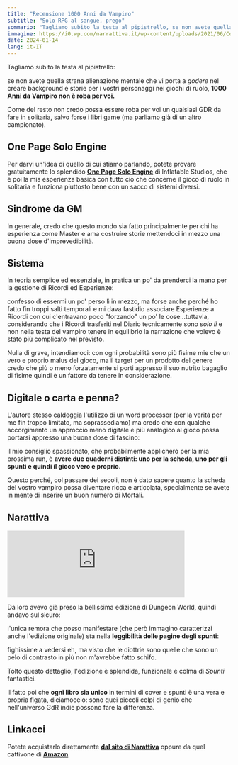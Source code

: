 ```yaml
---
title: "Recensione 1000 Anni da Vampiro"
subtitle: "Solo RPG al sangue, prego"
sommario: "Tagliamo subito la testa al pipistrello, se non avete quella strana alienazione mentale che vi porta a godere nel creare background e storie per i vostri personaggi nei giochi di ruolo, 1000 Anni da Vampiro non è roba per voi..."
immagine: https://i0.wp.com/narrattiva.it/wp-content/uploads/2021/06/Cover-animation-v.04.gif
date: 2024-01-14
lang: it-IT
---
```


Tagliamo subito la testa al pipistrello: 

se non avete quella strana alienazione mentale che vi porta a _godere_ nel creare background e storie per i vostri personaggi nei giochi di ruolo, **1000 Anni da Vampiro non è roba per voi.**

Come del resto non credo possa essere roba per voi un qualsiasi GDR da fare in solitaria, salvo forse i libri game (ma parliamo già di un altro campionato).

## One Page Solo Engine

Per darvi un'idea di quello di cui stiamo parlando, potete provare gratuitamente lo splendido [**One Page Solo Engine**](https://inflatablestudios.itch.io/one-page-solo-engine) di Inflatable Studios, che è poi la mia esperienza basica con tutto ciò che concerne il gioco di ruolo in solitaria e funziona piuttosto bene con un sacco di sistemi diversi.

## Sindrome da GM

In generale, credo che questo mondo sia fatto principalmente per chi ha esperienza come Master e ama costruire storie mettendoci in mezzo una buona dose d'imprevedibilità.

## Sistema 

In teoria semplice ed essenziale, in pratica un po' da prenderci la mano per la gestione di Ricordi ed Esperienze: 

confesso di essermi un po' perso lì in mezzo, ma forse anche perché ho fatto fin troppi salti temporali e mi dava fastidio associare Esperienze a Ricordi con cui c'entravano poco "forzando" un po' le cose...tuttavia, considerando che i Ricordi trasferiti nel Diario tecnicamente sono _solo lì_ e non nella testa del vampiro tenere in equilibrio la narrazione che volevo è stato più complicato nel previsto.

Nulla di grave, intendiamoci: con ogni probabilità sono più fisime mie che un vero e proprio malus del gioco, ma il target per un prodotto del genere credo che più o meno forzatamente si porti appresso il suo nutrito bagaglio di fisime quindi è un fattore da tenere in considerazione.

## Digitale o carta e penna?

L'autore stesso caldeggia l'utilizzo di un word processor (per la verità per me fin troppo limitato, ma soprassediamo) ma credo che con qualche accorgimento un approccio meno digitale e più analogico al gioco possa portarsi appresso una buona dose di fascino:

il mio consiglio spassionato, che probabilmente applicherò per la mia prossima run, è **avere due quaderni distinti: uno per la scheda, uno per gli spunti e quindi il gioco vero e proprio.**

Questo perché, col passare dei secoli, non è dato sapere quanto la scheda del vostro vampiro possa diventare ricca e articolata, specialmente se avete in mente di inserire un buon numero di Mortali.

## Narattiva 

<iframe title="Pixelfed Post Embed" src="https://pixel.livellosegreto.it/p/xabacadabra/649925527022781201/embed?caption=true&likes=true&layout=full" class="pixelfed__embed" style="max-width: 100%; border: 0" width="400" allowfullscreen="allowfullscreen"></iframe><script async defer src="https://pixel.livellosegreto.it/embed.js"></script>

Da loro avevo già preso la bellissima edizione di Dungeon World, quindi andavo sul sicuro: 

l'unica remora che posso manifestare (che però immagino caratterizzi anche l'edizione originale) sta nella **leggibilità delle pagine degli spunti**: 

fighissime a vedersi eh, ma visto che le diottrie sono quelle che sono un pelo di contrasto in più non m'avrebbe fatto schifo.

Tolto questo dettaglio, l'edizione è splendida, funzionale e colma di _Spunti_ fantastici. 

Il fatto poi che **ogni libro sia unico** in termini di cover e spunti è una vera e propria figata, diciamocelo: sono quei piccoli colpi di genio che nell'universo GdR indie possono fare la differenza.

## Linkacci 

Potete acquistarlo direttamente [**dal sito di Narattiva**](https://narrattiva.it/it/shop/libro/1000-anni-da-vampiro/) oppure da quel cattivone di [**Amazon**](https://amzn.to/4b0huVQ)
